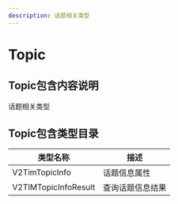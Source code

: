 ```yaml
---
description: 话题相关类型
---
```


# Topic

## Topic包含内容说明

话题相关类型

## Topic包含类型目录

| 类型名称                 | 描述       |
| -------------------- | -------- |
| V2TimTopicInfo       | 话题信息属性   |
| V2TIMTopicInfoResult | 查询话题信息结果 |
